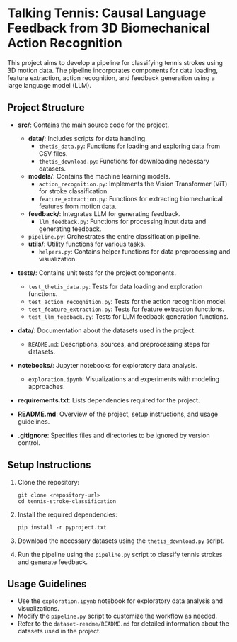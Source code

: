 # Talking Tennis: Causal Language Feedback from 3D Biomechanical Action Recognition

This project aims to develop a pipeline for classifying tennis strokes using 3D motion data. The pipeline incorporates components for data loading, feature extraction, action recognition, and feedback generation using a large language model (LLM).

## Project Structure

- **src/**: Contains the main source code for the project.
  - **data/**: Includes scripts for data handling.
    - `thetis_data.py`: Functions for loading and exploring data from CSV files.
    - `thetis_download.py`: Functions for downloading necessary datasets.
  - **models/**: Contains the machine learning models.
    - `action_recognition.py`: Implements the Vision Transformer (ViT) for stroke classification.
    - `feature_extraction.py`: Functions for extracting biomechanical features from motion data.
  - **feedback/**: Integrates LLM for generating feedback.
    - `llm_feedback.py`: Functions for processing input data and generating feedback.
  - `pipeline.py`: Orchestrates the entire classification pipeline.
  - **utils/**: Utility functions for various tasks.
    - `helpers.py`: Contains helper functions for data preprocessing and visualization.

- **tests/**: Contains unit tests for the project components.
  - `test_thetis_data.py`: Tests for data loading and exploration functions.
  - `test_action_recognition.py`: Tests for the action recognition model.
  - `test_feature_extraction.py`: Tests for feature extraction functions.
  - `test_llm_feedback.py`: Tests for LLM feedback generation functions.

- **data/**: Documentation about the datasets used in the project.
  - `README.md`: Descriptions, sources, and preprocessing steps for datasets.

- **notebooks/**: Jupyter notebooks for exploratory data analysis.
  - `exploration.ipynb`: Visualizations and experiments with modeling approaches.

- **requirements.txt**: Lists dependencies required for the project.

- **README.md**: Overview of the project, setup instructions, and usage guidelines.

- **.gitignore**: Specifies files and directories to be ignored by version control.

## Setup Instructions

1. Clone the repository:
   ```
   git clone <repository-url>
   cd tennis-stroke-classification
   ```

2. Install the required dependencies:
   ```
   pip install -r pyproject.txt
   ```

3. Download the necessary datasets using the `thetis_download.py` script.

4. Run the pipeline using the `pipeline.py` script to classify tennis strokes and generate feedback.

## Usage Guidelines

- Use the `exploration.ipynb` notebook for exploratory data analysis and visualizations.
- Modify the `pipeline.py` script to customize the workflow as needed.
- Refer to the `dataset-readme/README.md` for detailed information about the datasets used in the project.
